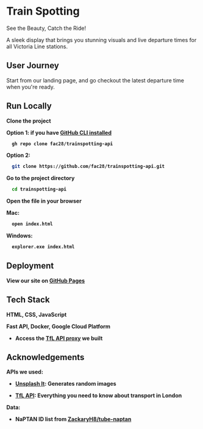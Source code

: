 # Train Spotting

See the Beauty, Catch the Ride!

A sleek display that brings you stunning visuals and live departure times for all Victoria Line stations.

## User Journey

Start from our landing page, and go checkout the latest departure time when you're ready.


## Run Locally

<strong>Clone the project<strong>

Option 1: if you have [GitHub CLI installed](https://github.com/cli/cli/tree/trunk)

```bash
  gh repo clone fac28/trainspotting-api
```

Option 2:

```bash
  git clone https://github.com/fac28/trainspotting-api.git
```

<strong>Go to the project directory<strong>

```bash
  cd trainspotting-api
```

<strong>Open the file in your browser<strong>
<br>

Mac:

```bash
  open index.html
```

Windows:

```bash
  explorer.exe index.html
```


## Deployment

View our site on [GitHub Pages](https://fac28.github.io/trainspotting-api/)

## Tech Stack

HTML, CSS, JavaScript

Fast API, Docker, Google Cloud Platform
- Access the [TfL API proxy](https://tfl-api-proxy-v2-irbcjbnqca-ew.a.run.app/docs) we built


## Acknowledgements

APIs we used:

- [Unsplash It](https://picsum.photos/): Generates random images

- [TfL API](https://api-portal.tfl.gov.uk/): Everything you need to know about transport in London

Data:

- NaPTAN ID list from [ZackaryH8/tube-naptan](https://github.com/ZackaryH8/tube-naptan)
